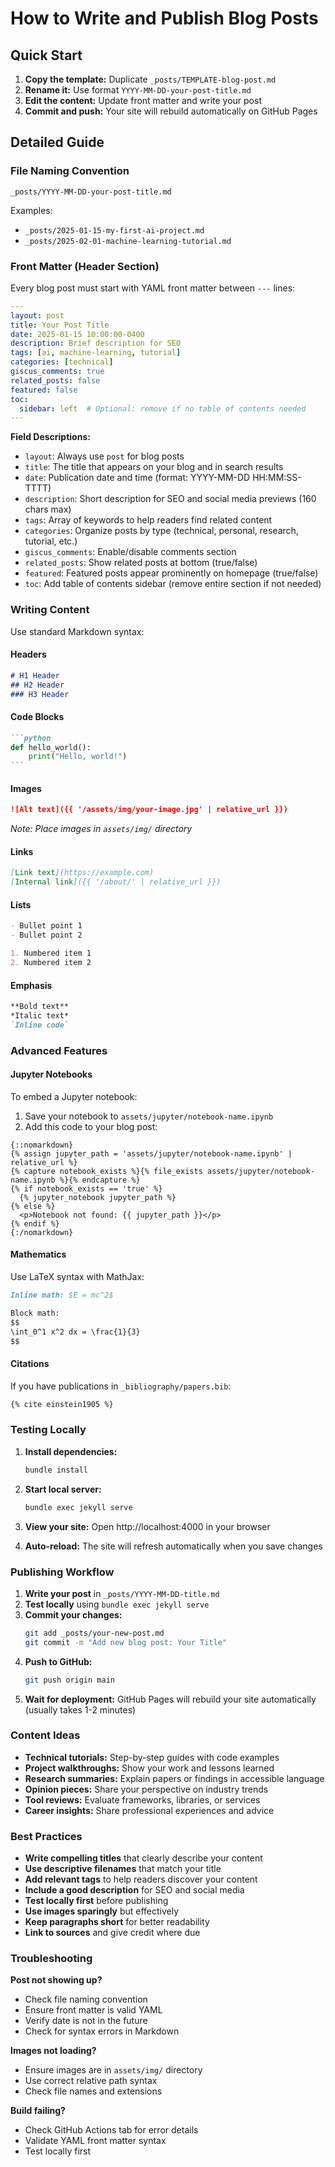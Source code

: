 # How to Write and Publish Blog Posts

## Quick Start

1. **Copy the template:** Duplicate `_posts/TEMPLATE-blog-post.md`
2. **Rename it:** Use format `YYYY-MM-DD-your-post-title.md`
3. **Edit the content:** Update front matter and write your post
4. **Commit and push:** Your site will rebuild automatically on GitHub Pages

## Detailed Guide

### File Naming Convention
```
_posts/YYYY-MM-DD-your-post-title.md
```
Examples:
- `_posts/2025-01-15-my-first-ai-project.md`
- `_posts/2025-02-01-machine-learning-tutorial.md`

### Front Matter (Header Section)
Every blog post must start with YAML front matter between `---` lines:

```yaml
---
layout: post
title: Your Post Title
date: 2025-01-15 10:00:00-0400
description: Brief description for SEO
tags: [ai, machine-learning, tutorial]
categories: [technical]
giscus_comments: true
related_posts: false
featured: false
toc:
  sidebar: left  # Optional: remove if no table of contents needed
---
```

**Field Descriptions:**
- `layout`: Always use `post` for blog posts
- `title`: The title that appears on your blog and in search results
- `date`: Publication date and time (format: YYYY-MM-DD HH:MM:SS-TTTT)
- `description`: Short description for SEO and social media previews (160 chars max)
- `tags`: Array of keywords to help readers find related content
- `categories`: Organize posts by type (technical, personal, research, tutorial, etc.)
- `giscus_comments`: Enable/disable comments section
- `related_posts`: Show related posts at bottom (true/false)
- `featured`: Featured posts appear prominently on homepage (true/false)
- `toc`: Add table of contents sidebar (remove entire section if not needed)

### Writing Content

Use standard Markdown syntax:

#### Headers
```markdown
# H1 Header
## H2 Header
### H3 Header
```

#### Code Blocks
````markdown
```python
def hello_world():
    print("Hello, world!")
```
````

#### Images
```markdown
![Alt text]({{ '/assets/img/your-image.jpg' | relative_url }})
```
*Note: Place images in `assets/img/` directory*

#### Links
```markdown
[Link text](https://example.com)
[Internal link]({{ '/about/' | relative_url }})
```

#### Lists
```markdown
- Bullet point 1
- Bullet point 2

1. Numbered item 1
2. Numbered item 2
```

#### Emphasis
```markdown
**Bold text**
*Italic text*
`Inline code`
```

### Advanced Features

#### Jupyter Notebooks
To embed a Jupyter notebook:

1. Save your notebook to `assets/jupyter/notebook-name.ipynb`
2. Add this code to your blog post:

```liquid
{::nomarkdown}
{% assign jupyter_path = 'assets/jupyter/notebook-name.ipynb' | relative_url %}
{% capture notebook_exists %}{% file_exists assets/jupyter/notebook-name.ipynb %}{% endcapture %}
{% if notebook_exists == 'true' %}
  {% jupyter_notebook jupyter_path %}
{% else %}
  <p>Notebook not found: {{ jupyter_path }}</p>
{% endif %}
{:/nomarkdown}
```

#### Mathematics
Use LaTeX syntax with MathJax:

```markdown
Inline math: $E = mc^2$

Block math:
$$
\int_0^1 x^2 dx = \frac{1}{3}
$$
```

#### Citations
If you have publications in `_bibliography/papers.bib`:

```markdown
{% cite einstein1905 %}
```

### Testing Locally

1. **Install dependencies:**
   ```bash
   bundle install
   ```

2. **Start local server:**
   ```bash
   bundle exec jekyll serve
   ```

3. **View your site:** Open http://localhost:4000 in your browser

4. **Auto-reload:** The site will refresh automatically when you save changes

### Publishing Workflow

1. **Write your post** in `_posts/YYYY-MM-DD-title.md`
2. **Test locally** using `bundle exec jekyll serve`
3. **Commit your changes:**
   ```bash
   git add _posts/your-new-post.md
   git commit -m "Add new blog post: Your Title"
   ```
4. **Push to GitHub:**
   ```bash
   git push origin main
   ```
5. **Wait for deployment:** GitHub Pages will rebuild your site automatically (usually takes 1-2 minutes)

### Content Ideas

- **Technical tutorials:** Step-by-step guides with code examples
- **Project walkthroughs:** Show your work and lessons learned  
- **Research summaries:** Explain papers or findings in accessible language
- **Opinion pieces:** Share your perspective on industry trends
- **Tool reviews:** Evaluate frameworks, libraries, or services
- **Career insights:** Share professional experiences and advice

### Best Practices

- **Write compelling titles** that clearly describe your content
- **Use descriptive filenames** that match your title
- **Add relevant tags** to help readers discover your content  
- **Include a good description** for SEO and social media
- **Test locally first** before publishing
- **Use images sparingly** but effectively
- **Keep paragraphs short** for better readability
- **Link to sources** and give credit where due

### Troubleshooting

**Post not showing up?**
- Check file naming convention
- Ensure front matter is valid YAML
- Verify date is not in the future
- Check for syntax errors in Markdown

**Images not loading?**
- Ensure images are in `assets/img/` directory
- Use correct relative path syntax
- Check file names and extensions

**Build failing?**
- Check GitHub Actions tab for error details
- Validate YAML front matter syntax
- Test locally first